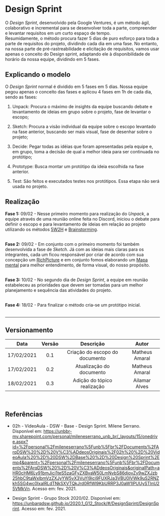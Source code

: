 # Design Sprint
 
O *Design Sprint*, desenvolvido pela Google Ventures, é um método ágil, colaborativo e incremental para se desenvolver toda a parte, compreender e levantar requisitos em um curto espaço de tempo. </br>Resumidamente, o método procura fazer 5 dias de puro esforço para toda a parte de requisitos do projeto, dividindo cada dia em uma fase. No entanto, na nossa parte de pré-rastreabilidade e elicitação de requisitos, vamos usar apenas o conceito do Design sprint, adaptando ele à disponibilidade de horário da nossa equipe, dividindo em 5 fases.
 
## Explicando o modelo
 
O *Design Sprint* normal é dividido em 5 fases em 5 dias. Nossa equipe pegou apenas o conceito das fases e aplicou 4 fases em 1h de cada dia, sendo as fases:
 
1. Unpack: Procura o máximo de insights da equipe buscando debate e levantamento de ideias em grupo sobre o projeto, fase de levantar o escopo;
 
2. Sketch: Procura a visão individual da equipe sobre o escopo levantado na fase anterior, buscando ser mais visual, fase de desenhar sobre o projeto;
 
3. Decide: Pegar todas as idéias que foram apresentadas pela equipe e, em grupo, toma a decisão de qual a melhor ideia para ser continuada no protótipo;
 
4. Prototype: Busca montar um protótipo da ideia escolhida na fase anterior.
 
5. Test: São feitos e executados testes nos protótipos. Essa etapa não será usada no projeto.

## Realização 

**Fase 1:** 09/02 - Nesse primeiro momento para realização do *Unpack*, a equipe através de uma reunião online feita no Discord, iniciou o debate para definir o escopo e para levantamento de ideias em relação ao projeto utilizando os métodos [5W2H](https://unbarqdsw2020-2.github.io/2020.2_G6/#/pages/base/preTraceability/5w2h) e [Brainstorming](https://unbarqdsw2020-2.github.io/2020.2_G6/#/pages/base/elicitation/brainstorming).<br><br>

**Fase 2:** 09/02 - Em conjunto com o primeiro momento foi também desenvolvida a fase de *Sketch*. Já com as ideias mais claras para os integrantes, cada um ficou responsável por criar de acordo com sua concepção um [RichPicture](https://unbarqdsw2020-2.github.io/2020.2_G6/#/pages/base/preTraceability/richpicture) e em conjunto fomos elaborando um [Mapa mental](https://unbarqdsw2020-2.github.io/2020.2_G6/#/pages/base/preTraceability/mentalmap) para melhor entendimento, de forma visual, do nosso propósito.<br><br>

**Fase 3:** 10/02 - No segundo dia de *Design Sprint*, a equipe em reunião estabeleceu as prioridades que devem ser tomadas para um melhor planejamento e sequência das atividades do projeto. <br><br>   

**Fase 4:** 18/02 - Para finalizar o método cria-se um protótipo inicial. <br><br>

---

## Versionamento

|Data|Versão|Descrição|Autor|
|:--------:|:---:|:-------------------:|:------------:|
|17/02/2021| 0.1 | Criação do escopo do documento | Matheus Amaral
|17/02/2021| 0.2 | Atualização do documento | Matheus Amaral
|18/02/2021| 0.3 | Adição do tópico realização | Ailamar Alves
</br>

## Referências

- 02h - VídeoAula - DSW - Base - Design Sprint. Milene Serrano. Disponível em: <https://unbbr-my.sharepoint.com/personal/mileneserrano_unb_br/_layouts/15/onedrive.aspx?id=%2Fpersonal%2Fmileneserrano%5Funb%5Fbr%2FDocuments%2FArqDSW%20%2D%20V%C3%ADdeosOriginais%2F02h%20%2D%20VideoAula%20%2D%20DSW%2DBase%20%2D%20Design%20Sprint%2Emp4&parent=%2Fpersonal%2Fmileneserrano%5Funb%5Fbr%2FDocuments%2FArqDSW%20%2D%20V%C3%ADdeosOriginais&originalPath=aHR0cHM6Ly91bmJici1teS5zaGFyZXBvaW50LmNvbS86djovZy9wZXJzb25hbC9taWxlbmVzZXJyYW5vX3VuYl9ici9FUXRJa3VBU0lVWk9uS2RNZkh5SG4wc0IxalRLdTNkSXVTQkJrd0RfWl9KbURRP3J0aW1lPUUySTlnU25VMkVn>. Acesso em: fev. 2021.

- Design Sprint - Grupo Stock 2020/02. Disponível em: <https://unbarqdsw.github.io/2020.1_G12_Stock/#/DesignSprint/DesignSprint>. Acesso em: fev. 2021.
